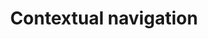 ---
title: Contextual navigation
layout: "layouts/documentation.njk"
eleventyNavigation:
  key: contextnavigationEN
  title: Contextual navigation - coming soon
  locale: en
  parent: basicEN
  order: 3
  url: null
  hideMain: true
translationKey: "contextnavigation"
permalink: false
---